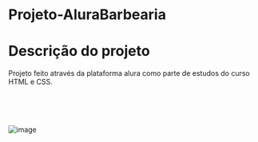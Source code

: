 # Projeto-AluraBarbearia

<h1> Descrição do projeto </h1>
<p>Projeto feito através da plataforma alura como parte de estudos do curso HTML e CSS.</p>
</br></br></br>

![image](https://user-images.githubusercontent.com/92121018/224959632-80b7cd57-fa63-4dd9-968d-c35bc8a81772.png)


